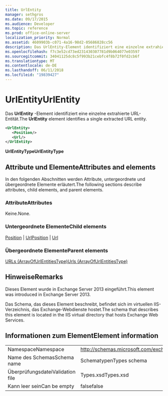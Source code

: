 ```yaml
---
title: UrlEntity
manager: sethgros
ms.date: 09/17/2015
ms.audience: Developer
ms.topic: reference
ms.prod: office-online-server
localization_priority: Normal
ms.assetid: 4609903b-c071-4a16-98d2-05686828cc56
description: Das UrlEntity-Element identifiziert eine einzelne extrahierte URL-Entität.
ms.openlocfilehash: f7c3e52cd73ed231430307781d9b064077e03597
ms.sourcegitcommit: 34041125dc8c5f993b21cebfc4f8b72f0fd2cb6f
ms.translationtype: MT
ms.contentlocale: de-DE
ms.lasthandoff: 06/11/2018
ms.locfileid: "19839427"
---
```

# <a name="urlentity"></a><span data-ttu-id="e227e-103">UrlEntity</span><span class="sxs-lookup"><span data-stu-id="e227e-103">UrlEntity</span></span>

<span data-ttu-id="e227e-104">Das **UrlEntity** -Element identifiziert eine einzelne extrahierte URL-Entität.</span><span class="sxs-lookup"><span data-stu-id="e227e-104">The **UrlEntity** element identifies a single extracted URL entity.</span></span> 
  
```XML
<UrlEntity>
   <Position/>
   <Url/>
</UrlEntity>
```

 <span data-ttu-id="e227e-105">**UrlEntityType**</span><span class="sxs-lookup"><span data-stu-id="e227e-105">**UrlEntityType**</span></span>
## <a name="attributes-and-elements"></a><span data-ttu-id="e227e-106">Attribute und Elemente</span><span class="sxs-lookup"><span data-stu-id="e227e-106">Attributes and elements</span></span>

<span data-ttu-id="e227e-107">In den folgenden Abschnitten werden Attribute, untergeordnete und übergeordnete Elemente erläutert.</span><span class="sxs-lookup"><span data-stu-id="e227e-107">The following sections describe attributes, child elements, and parent elements.</span></span>
  
### <a name="attributes"></a><span data-ttu-id="e227e-108">Attribute</span><span class="sxs-lookup"><span data-stu-id="e227e-108">Attributes</span></span>

<span data-ttu-id="e227e-109">Keine.</span><span class="sxs-lookup"><span data-stu-id="e227e-109">None.</span></span>
  
### <a name="child-elements"></a><span data-ttu-id="e227e-110">Untergeordnete Elemente</span><span class="sxs-lookup"><span data-stu-id="e227e-110">Child elements</span></span>

<span data-ttu-id="e227e-111">[Position](position.md) | [Url](url-ex15websvcsotherref.md)</span><span class="sxs-lookup"><span data-stu-id="e227e-111">[Position](position.md) | [Url ](url-ex15websvcsotherref.md)</span></span>
  
### <a name="parent-elements"></a><span data-ttu-id="e227e-112">Übergeordnete Elemente</span><span class="sxs-lookup"><span data-stu-id="e227e-112">Parent elements</span></span>

[<span data-ttu-id="e227e-113">URLs (ArrayOfUrlEntitiesType)</span><span class="sxs-lookup"><span data-stu-id="e227e-113">Urls (ArrayOfUrlEntitiesType)</span></span>](urls-arrayofurlentitiestype.md)
  
## <a name="remarks"></a><span data-ttu-id="e227e-114">Hinweise</span><span class="sxs-lookup"><span data-stu-id="e227e-114">Remarks</span></span>

<span data-ttu-id="e227e-115">Dieses Element wurde in Exchange Server 2013 eingeführt.</span><span class="sxs-lookup"><span data-stu-id="e227e-115">This element was introduced in Exchange Server 2013.</span></span>
  
<span data-ttu-id="e227e-116">Das Schema, das dieses Element beschreibt, befindet sich im virtuellen IIS-Verzeichnis, das Exchange-Webdienste hostet.</span><span class="sxs-lookup"><span data-stu-id="e227e-116">The schema that describes this element is located in the IIS virtual directory that hosts Exchange Web Services.</span></span>
  
## <a name="element-information"></a><span data-ttu-id="e227e-117">Informationen zum Element</span><span class="sxs-lookup"><span data-stu-id="e227e-117">Element information</span></span>

|||
|:-----|:-----|
|<span data-ttu-id="e227e-118">Namespace</span><span class="sxs-lookup"><span data-stu-id="e227e-118">Namespace</span></span>  <br/> |http://schemas.microsoft.com/exchange/services/2006/types  <br/> |
|<span data-ttu-id="e227e-119">Name des Schemas</span><span class="sxs-lookup"><span data-stu-id="e227e-119">Schema name</span></span>  <br/> |<span data-ttu-id="e227e-120">Schematypen</span><span class="sxs-lookup"><span data-stu-id="e227e-120">Types schema</span></span>  <br/> |
|<span data-ttu-id="e227e-121">Überprüfungsdatei</span><span class="sxs-lookup"><span data-stu-id="e227e-121">Validation file</span></span>  <br/> |<span data-ttu-id="e227e-122">Types.xsd</span><span class="sxs-lookup"><span data-stu-id="e227e-122">Types.xsd</span></span>  <br/> |
|<span data-ttu-id="e227e-123">Kann leer sein</span><span class="sxs-lookup"><span data-stu-id="e227e-123">Can be empty</span></span>  <br/> |<span data-ttu-id="e227e-124">false</span><span class="sxs-lookup"><span data-stu-id="e227e-124">false</span></span>  <br/> |
   

